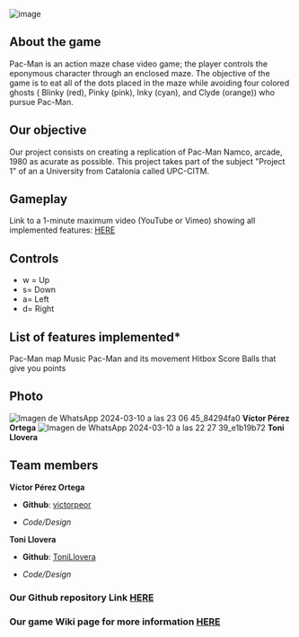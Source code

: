 
![image](https://github.com/victorpeor/PAC-MAN-Proyecto1/assets/160216454/87c32a17-609c-4cc9-b2b2-d8a28642c557)



## About the game
Pac-Man is an action maze chase video game; the player controls the eponymous character through an enclosed maze. The objective of the game is to eat all of the dots placed in the maze while avoiding four colored ghosts ( Blinky (red), Pinky (pink), Inky (cyan), and Clyde (orange)) who pursue Pac-Man.


## Our objective
Our project consists on creating a replication of Pac-Man Namco, arcade, 1980 as acurate as possible. This project takes part of the subject "Project 1" of an a University from Catalonia called UPC-CITM.

## Gameplay
Link to a 1-minute maximum video (YouTube or Vimeo) showing all implemented features: [HERE](https://youtu.be/1IWXlARd5zw)

## Controls 
- w = Up
- s= Down
- a= Left
- d= Right

## List of features implemented*
Pac-Man map
Music
Pac-Man and its movement
Hitbox
Score 
Balls that give you points

## Photo
![Imagen de WhatsApp 2024-03-10 a las 23 06 45_84294fa0](https://github.com/victorpeor/PAC-MAN-Proyecto1/assets/160216454/e35a9080-5dfd-4f72-8af7-cd48ea78a036)
**Víctor Pérez Ortega**
![Imagen de WhatsApp 2024-03-10 a las 22 27 39_e1b19b72](https://github.com/victorpeor/PAC-MAN-Proyecto1/assets/160216454/1fa47427-1bb1-4919-9a86-43740fd5f0d7)
**Toni Llovera**

## Team members

**Víctor Pérez Ortega** 

* **Github**: [victorpeor](https://github.com/victorpeor)

* _Code/Design_

**Toni Llovera** 

* **Github**: [ToniLlovera](https://github.com/ToniLlovera)

* _Code/Design_

### Our Github repository Link [HERE](https://github.com/victorpeor/PAC-MAN-Proyecto1)
### Our game Wiki page for more information [HERE](https://github.com/victorpeor/PAC-MAN-Proyecto1/wiki)


